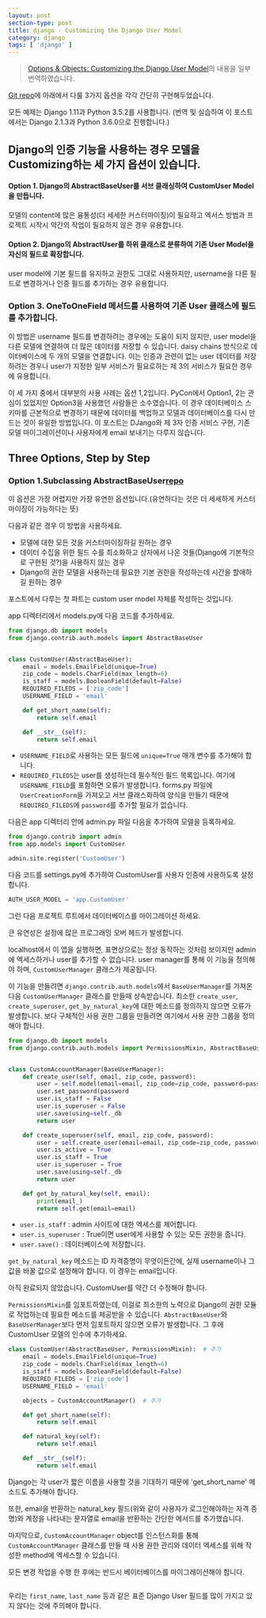 ```yaml
---
layout: post
section-type: post
title: django - Customizing the Django User Model
category: django
tags: [ 'django' ]
---
```


> [Options & Objects: Customizing the Django User Model](https://medium.com/agatha-codes/options-objects-customizing-the-django-user-model-6d42b3e971a4)의 내용을 일부 번역하였습니다.

[Git repo](https://github.com/eleanorstrib/django-user-model-options)에 아래에서 다룰 3가지 옵션을 각각 간단히 구현해두었습니다.

모든 예제는 Django 1.11과 Python 3.5.2를 사용합니다. (번역 및 실습하여 이 포스트에서는 Django 2.1.3과 Python 3.6.0으로 진행합니다.)


## Django의 인증 기능을 사용하는 경우 모델을 Customizing하는 세 가지 옵션이 있습니다.

#### Option 1. Django의 AbstractBaseUser를 서브 클래싱하여 CustomUser Model을 만듭니다.
모델의 content에 많은 융통성(더 세세한 커스터마이징)이 필요하고 엑서스 방법과 프로젝트 시작시 약간의 작업이 필요하지 않은 경우 유용합니다.

#### Option 2. Django의 AbstractUser를 하위 클래스로 분류하여 기존 User Model을 자신의 필드로 확장합니다.
user model에 기본 필드를 유지하고 권한도 그대로 사용하지만, username을 다른 필드로 변경하거나 인증 필드를 추가하는 경우 유용합니다.

### Option 3. OneToOneField 메서드를 사용하여 기존 User 클래스에 필드를 추가합니다.
이 방법은 username 필드를 변경하려는 경우에는 도움이 되지 않지만, user model을 다른 모델에 연결하여 더 많은 데이터를 저장할 수 있습니다. daisy chains 방식으로 데이터베이스에 두 개의 모델을 연결합니다. 이는 인증과 관련이 없는 user 데이터를 저장하려는 경우나 user가 지정한 일부 서비스가 필요로하는 제 3의 서비스가 필요한 경우에 유용합니다.  

이 세 가지 중에서 대부분의 사용 사례는 옵션 1,2입니다. PyCon에서 Option1, 2는 관심이 있었지만 Option3을 사용했던 사람들은 소수였습니다. 이 경우 데이터베이스 스키마를 근본적으로 변경하기 때문에 데이터를 백업하고 모델과 데이터베이스를 다시 만드는 것이 유일한 방법입니다. 이 포스트는 DJango와 제 3자 인증 서비스 구현, 기존 모델 마이그레이션이나 사용자에게 email 보내기는 다루지 않습니다.

## Three Options, Step by Step

### Option 1.Subclassing AbstractBaseUser[repo](https://github.com/eleanorstrib/django-user-model-options/tree/master/user_models_abstractBaseUser)

이 옵션은 가장 어렵지만 가장 유연한 옵션입니다.(유연하다는 것은 더 세세하게 커스터마이징이 가능하다는 뜻)  

다음과 같은 경우 이 방법을 사용하세요.

- 모델에 대한 모든 것을 커스터마이징하길 원하는 경우
- 데이터 수집을 위한 필드 수를 최소화하고 상자에서 나온 것들(Django에 기본적으로 구현된 것?)을 사용하지 않는 경우
- Django의 권한 모델을 사용하는데 필요한 기본 권한을 작성하는데 시간을 할애하길 원하는 경우

포스트에서 다루는 첫 파트는 custom user model 자체를 작성하는 것입니다.

app 디렉터리에서 models.py에 다음 코드를 추가하세요.

```python
from django.db import models
from django.contrib.auth.models import AbstractBaseUser


class CustomUser(AbstractBaseUser):
    email = models.EmailField(unique=True)
    zip_code = models.CharField(max_length=6)
    is_staff = models.BooleanField(default=False)
    REQUIRED_FILEDS = ['zip_code']
    USERNAME_FIELD = 'email'

    def get_short_name(self):
        return self.email

    def __str__(self):
        return self.email
```

- `USERNAME_FIELD`로 사용하는 모든 필드에 `unique=True` 매개 변수를 추가해야 합니다.
- `REQUIRED_FILEDS`는 user를 생성하는데 필수적인 필드 목록입니다. 여기에 `USERNAME_FIELD`를 포함하면 오류가 발생합니다. forms.py 파일에 `UserCreationForm`을 가져오고 서브 클래스화하여 양식을 만들기 때문에 `REQUIRED_FILEDS`에 `password`를 추가할 필요가 없습니다.

다음은 app 디렉터리 안에 admin.py 파일 다음을 추가하여 모델을 등록하세요.

```python
from django.contrib import admin
from app.models import CustomUser

admin.site.register('CustomUser')
```

다음 코드를 settings.py에 추가하여 CustomUser를 사용자 인증에 사용하도록 설정합니다.

```python
AUTH_USER_MODEL = 'app.CustomUser'
```

그런 다음 프로젝트 루트에서 데이터베이스를 마이그레이션 하세요.

큰 유연성은 설정에 많은 프로그래밍 오버 헤드가 발생합니다.  

localhost에서 이 앱을 실행하면, 표면상으로는 정상 동작하는 것처럼 보이지만 admin에 엑세스하거나 user를 추가할 수 없습니다. user manager를 통해 이 기능을 정의해야 하며, `CustomUserManager` 클래스가 제공됩니다.  

이 기능을 만들려면 `django.contrib.auth.models`에서 `BaseUserManager`를 가져온 다음 `CustomUserManager` 클래스를 만들때 상속받습니다. 최소한 `create_user`, `create_superuser`, `get_by_natural_key`에 대한 메소드를 정의하지 않으면 오류가 발생합니다. 보다 구체적인 사용 권한 그룹을 만들려면 여기에서 사용 권한 그룹을 정의해야 합니다.

```python
from django.db import models
from django.contrib.auth.models import PermissionsMixin, AbstractBaseUser, BaseUserManager


class CustomAccountManager(BaseUserManager):
    def create_user(self, email, zip_code, password):
        user = self.model(email=email, zip_code=zip_code, password=password)
        user.set_password(password
        user.is_staff = False
        user.is_superuser = False
        user.save(using=self._db
        return user

    def create_superuser(self, email, zip_code, password):
        user = self.create_user(email=email, zip_code=zip_code, password=password)
        user.is_active = True
        user.is_staff = True
        user.is_superuser = True
        user.save(using=self._db
        return user

    def get_by_natural_key(self, email):
        print(email_)
        return self.get(email=email)
```

- `user.is_staff` : admin 사이트에 대한 엑세스를 제어합니다.
- `user.is_superuser` : True이면 user에게 사용할 수 있는 모든 권한을 줍니다.
- `user.save()` : 데이터베이스에 저장합니다.

`get_by_natural_key` 메소드는 ID 자격증명이 무엇이든간에, 실제 username이나 그 값을 바꿀 값으로 설정해야 합니다. 이 경우는 email입니다.

아직 완료되지 않았습니다. CustomUser를 약간 더 수정해야 합니다.  

`PermissionsMixin`를 임포트하였는데, 이걸로 최소한의 노력으로 Django의 권한 모듈로 작업하는데 필요한 메소드를 제공받을 수 있습니다.
`AbstractBaseUser`와 `BaseUserManager`보다 먼저 임포트하지 않으면 오류가 발생합니다. 그 후에 CustomUser 모델의 인수에 추가하세요.

```python
class CustomUser(AbstractBaseUser, PermissionsMixin):  # 추가
    email = models.EmailField(unique=True)
    zip_code = models.CharField(max_length=6)
    is_staff = models.BooleanField(default=False)
    REQUIRED_FILEDS = ['zip_code']
    USERNAME_FIELD = 'email'

    objects = CustomAccountManager()  # 추가

    def get_short_name(self):
        return self.email

    def natural_key(self):
        return self.email

    def __str__(self):
        return self.email
```

Django는 각 user가 짧은 이름을 사용할 것을 기대하기 때문에 'get_short_name' 메소드도 추가해야 합니다.  

또한, email을 반환하는 natural_key 필드(위와 같이 사용자가 로그인해야하는 자격 증명)와 계정을 나타내는 문자열로 email을 반환하는 간단한 메서드를 추가했습니다.

마지막으로, `CustomAccountManager` object를 인스턴스화를 통해 `CustomAccountManager` 클래스를 만들 때 사용 권한 관리와 데이터 엑세스를 위해 작성한 method에 엑세스할 수 있습니다.  

모든 변경 작업을 수행 한 후에는 반드시 베이터베이스를 마이그레이션해야 합니다.

![]()

우리는 `first_name`, `last_name` 등과 같은 표준 Django User 필드를 많이 가지고 있지 않다는 것에 주의해야 합니다.
